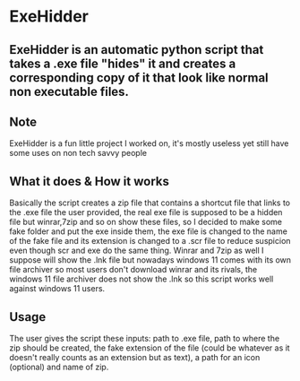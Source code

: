 # ExeHidder
## **ExeHidder is an automatic python script that takes a .exe file "hides" it and creates a corresponding copy of it that look like normal non executable files.**

## Note
ExeHidder is a fun little project I worked on, it's mostly useless yet still have some uses on non tech savvy people

## What it does & How it works
Basically the script creates a zip file that contains a shortcut file that links to the .exe file the user provided, the real exe file is supposed to be a hidden file but winrar,7zip and so on show these files,
so I decided to make some fake folder and put the exe inside them, the exe file is changed to the name of the fake file and its extension is changed to a .scr file to reduce suspicion even though scr and exe do the same thing.
Winrar and 7zip as well I suppose will show the .lnk file but nowadays windows 11 comes with its own file archiver so most users don't download winrar and its rivals, the windows 11 file archiver does not show the .lnk so this script works well against windows 11 users.

## Usage
The user gives the script these inputs: path to .exe file, path to where the zip should be created, the fake extension of the file (could be whatever as it doesn't really counts as an extension but as text), a path for an icon (optional) and name of zip.

